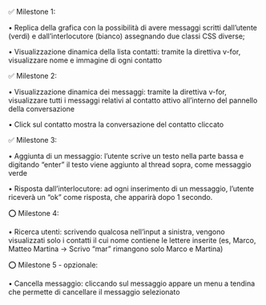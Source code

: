 ✅  Milestone 1:

• Replica della grafica con la possibilità di avere messaggi scritti dall’utente (verdi) e
dall’interlocutore (bianco) assegnando due classi CSS diverse;

• Visualizzazione dinamica della lista contatti: tramite la direttiva v-for, visualizzare
nome e immagine di ogni contatto


✅  Milestone 2:

• Visualizzazione dinamica dei messaggi: tramite la direttiva v-for, visualizzare tutti i
messaggi relativi al contatto attivo all’interno del pannello della conversazione

• Click sul contatto mostra la conversazione del contatto cliccato


✅  Milestone 3:

• Aggiunta di un messaggio: l’utente scrive un testo nella parte bassa e digitando
“enter” il testo viene aggiunto al thread sopra, come messaggio verde

• Risposta dall’interlocutore: ad ogni inserimento di un messaggio, l’utente riceverà
un “ok” come risposta, che apparirà dopo 1 secondo.


⭕️  Milestone 4:

• Ricerca utenti: scrivendo qualcosa nell’input a sinistra, vengono visualizzati solo i
contatti il cui nome contiene le lettere inserite (es, Marco, Matteo Martina -> Scrivo
“mar” rimangono solo Marco e Martina)


⭕️  Milestone 5 - opzionale:

• Cancella messaggio: cliccando sul messaggio appare un menu a tendina che
permette di cancellare il messaggio selezionato